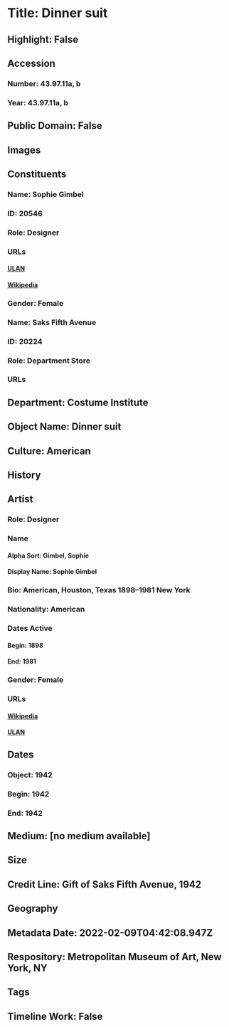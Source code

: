 # Title: Dinner suit
## Highlight: False
## Accession
### Number: 43.97.11a, b
### Year: 43.97.11a, b
## Public Domain: False
## Images
## Constituents
### Name: Sophie Gimbel
### ID: 20546
### Role: Designer
### URLs
#### [ULAN](http://vocab.getty.edu/page/ulan/500524680)
#### [Wikipedia](https://www.wikidata.org/wiki/Q7563000)
### Gender: Female
### Name: Saks Fifth Avenue
### ID: 20224
### Role: Department Store
### URLs
## Department: Costume Institute
## Object Name: Dinner suit
## Culture: American
## History
## Artist
### Role: Designer
### Name
#### Alpha Sort: Gimbel, Sophie
#### Display Name: Sophie Gimbel
### Bio: American, Houston, Texas 1898–1981 New York
### Nationality: American
### Dates Active
#### Begin: 1898
#### End: 1981
### Gender: Female
### URLs
#### [Wikipedia](https://www.wikidata.org/wiki/Q7563000)
#### [ULAN](http://vocab.getty.edu/page/ulan/500524680)
## Dates
### Object: 1942
### Begin: 1942
### End: 1942
## Medium: [no medium available]
## Size
## Credit Line: Gift of Saks Fifth Avenue, 1942
## Geography
## Metadata Date: 2022-02-09T04:42:08.947Z
## Respository: Metropolitan Museum of Art, New York, NY
## Tags
## Timeline Work: False
